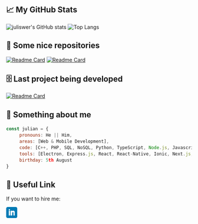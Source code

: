 ## &#x1f4c8; My GitHub Stats
![juliswer's GitHub stats](https://github-readme-stats.vercel.app/api?username=juliswer&show_icons=true&theme=tokyonight)
![Top Langs](https://github-readme-stats.vercel.app/api/top-langs/?username=juliswer&layout=compact&theme=tokyonight&hide=css,jupyter%20notebook,html,scss)
## 💬 Some nice repositories
[![Readme Card](https://github-readme-stats.vercel.app/api/pin/?username=juliswer&repo=random-pages&theme=tokyonight)](https://github.com/juliswer/random-pages.git)
[![Readme Card](https://github-readme-stats.vercel.app/api/pin/?username=juliswer&repo=Learning&theme=tokyonight)](https://github.com/juliswer/Learning.git)
## 🗄️ Last project being developed
[![Readme Card](https://github-readme-stats.vercel.app/api/pin/?username=juliswer&repo=react-firebase-auth&theme=tokyonight)](https://github.com/juliswer/react-firebase-auth.git)


## 💬 Something about me
```js
const julian = {
     pronouns: He || Him,
     areas: [Web & Mobile Development],
     code: [C++, PHP, SQL, NoSQL, Python, TypeScript, Node.js, Javascript, CSS & HTML],
     tools: [Electron, Express.js, React, React-Native, Ionic, Next.js, jQuery, Vue, Styled-components, Material-ui, Angular, Bootstrap, TailwindCSS, SaaS],
     birthday: 5th August
}
```
## 📇 Useful Link

<p align='center'>
     <p>If you want to hire me:</p>
<a target="_blank" href="https://www.linkedin.com/in/julian-swerdlin/"><img height="30" src="https://github.com/Raagh/Raagh/raw/master/linkedin.png?raw=true" alt="Linkedin logo"></a>&nbsp;&nbsp;
</p>
